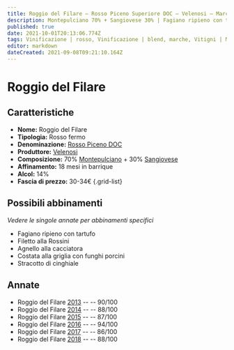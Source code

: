 ```yaml
---
title: Roggio del Filare – Rosso Piceno Superiore DOC – Velenosi – Marche (IT) – 30-34€ – 3★-5★
description: Montepulciano 70% + Sangiovese 30% | Fagiano ripieno con tartufo – Filetto alla Rossini – Agnello alla cacciatora – Costata alla griglia – Stracotto di cinghiale
published: true
date: 2021-10-01T20:13:06.774Z
tags: Vinificazione | rosso, Vinificazione | blend, marche, Vitigni | Montepulciano, Valutazioni | 5 stelle, Vitigni | Sangiovese, Fagiano ripieno con tartufo, Filetto alla Rossini, Alimento | agnello, Aromatizzazione | alla cacciatora, Costata alla griglia, Stracotto di cinghiale, Prezzi | 30-34€
editor: markdown
dateCreated: 2021-09-08T09:21:10.164Z
---
```


# Roggio del Filare

## Caratteristiche
- **Nome:** Roggio del Filare
- **Tipologia:** Rosso fermo
- **Denominazione:** [Rosso Piceno DOC](/denominazioni/Italia/Marche/DOC/Rosso-Piceno)
- **Produttore:** [Velenosi](/produttori/Italia/Marche/Velenosi) 
- **Composizione:** 70% [Montepulciano](/vitigni/Italia/bacca-nera/montepulciano) + 30% [Sangiovese](/vitigni/Italia/bacca-nera/sangiovese)
- **Affinamento:** 18 mesi in barrique
- **Alcol:** 14%
- **Fascia di prezzo:** 30-34€
{.grid-list}



## Possibili abbinamenti
*Vedere le singole annate per abbinamenti specifici*

- Fagiano ripieno con tartufo
- Filetto alla Rossini
- Agnello alla cacciatora
- Costata alla griglia con funghi porcini
- Stracotto di cinghiale

## Annate
- Roggio del Filare [2013](/vini/Italia/Marche/Velenosi/Roggio-del-Filare/2013) -- <span class="star-4"></span> -- 90/100
- Roggio del Filare [2014](/vini/Italia/Marche/Velenosi/Roggio-del-Filare/2014) -- <span class="star-3"></span> -- 88/100
- Roggio del Filare [2015](/vini/Italia/Marche/Velenosi/Roggio-del-Filare/2015) -- <span class="star-3"></span> -- 87/100
- Roggio del Filare [2016](/vini/Italia/Marche/Velenosi/Roggio-del-Filare/2016) -- <span class="star-5"></span> -- 94/100
- Roggio del Filare [2017](/vini/Italia/Marche/Velenosi/Roggio-del-Filare/2017) -- <span class="star-3"></span> -- 86/100
- Roggio del Filare [2018](/vini/Italia/Marche/Velenosi/Roggio-del-Filare/2018) -- <span class="star-3"></span> -- 88/100



